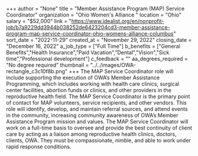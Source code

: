 +++
author = "None"
title = "Member Assistance Program (MAP) Service Coordinator"
organization = "Ohio Women's Alliance "
location = "Ohio"
salary = "$52,000"
link = "https://www.idealist.org/en/nonprofit-job/b7a9229dd3944b038252de6423204cd3-member-assistance-program-map-service-coordinator-ohio-womens-alliance-columbus"
sort_date = "2022-11-29"
created_at = "November 29, 2022"
closing_date = "December 16, 2022"
a_job_type = ["Full Time"]
b_benefits = ["General Benefits","Health Insurance","Paid Vacation","Dental","Vision","Sick time","Professional development"]
c_feedback = ""
aa_degrees_required = "No degree required"
thumbnail = "../../images/OWA-rectangle_c3c10f8b.png"
+++
The MAP Service Coordinator role will include supporting the execution of OWA’s Member Assistance Programming, which includes working with health care clinics, surgical center facilities, abortion funds or clinics, and other providers in the reproductive health field. The MAP Service Coordinator is the primary point of contact for MAP volunteers, service recipients, and other vendors. This role will identify, develop, and maintain referral sources, and attend events in the community, increasing community awareness of OWA’s Member Assistance Program mission and values. The MAP Service Coordinator will work on a full-time basis to oversee and provide the best continuity of client care by acting as a liaison among reproductive health clinics, doctors, clients, OWA. They must be compassionate, nimble, and able to work under rapid response conditions. 
